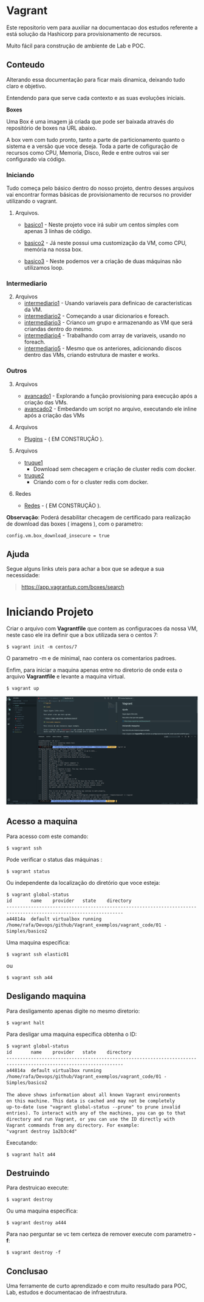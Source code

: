 # Vagrant

Este repositorio vem para auxiliar na documentacao dos estudos referente a está solução da Hashicorp para provisionamento de recursos.

Muito fácil para construção de ambiente de Lab e POC.

## Conteudo

Alterando essa documentação para ficar mais dinamica, deixando tudo claro e objetivo.

Entendendo para que serve cada contexto e as suas evoluções iniciais.

**Boxes**

Uma Box é uma imagem já criada que pode ser baixada através do repositório de boxes na URL abaixo.

A box vem com tudo pronto, tanto a parte de particionamento quanto o sistema e a versão que voce deseja. Toda a parte de cofiguração de recursos como CPU, Memoria, Disco, Rede e entre outros vai ser configurado via código.
### Iniciando


Tudo começa pelo básico dentro do nosso projeto, dentro desses arquivos vai encontrar formas básicas de provisionamento de recursos no provider utilizando o vagrant.

1. Arquivos.
    * [basico1](./vagrant_code/01-Basico/basico1/) - Neste projeto voce irá subir um centos simples com apenas 3 linhas de código.

    * [basico2](./vagrant_code/01-Basico/basico2/) - Já neste possui uma customização da VM, como CPU, memória na nossa box.
  
    * [basico3](./vagrant_code/01-Basico/basico3/) - Neste podemos ver a criação de duas máquinas não utilizamos loop.

### Intermediario

2. Arquivos
    * [intermediario1](./vagrant_code/02-Intermediario/inter1/) - Usando variaveis para definicao de caracteristicas da VM.
    * [intermediario2](./vagrant_code/02-Intermediario/inter2/) - Começando a usar dicionarios e foreach.
    * [intermediario3](./vagrant_code/02-Intermediario/inter3/) - Crianco um grupo e armazenando as VM que será criandas dentro do mesmo.
    * [intermediario4](./vagrant_code/02-Intermediario/inter4/) - Trabalhando com array de variaveis, usando no foreach.
    * [intermediario5](./vagrant_code/02-Intermediario/inter5/) - Mesmo que os anteriores, adicionando discos dentro das VMs, criando estrutura de master e works.

### Outros

3. Arquivos
    * [avancado1](./vagrant_code/03-Avancado/avanc1/) - Explorando a função provisioning para execução após a criação das VMs.
    * [avancado2](./vagrant_code/03-Avancado/avanc2/) - Embedando um script no arquivo, executando ele inline após a criação das VMs
    
4. Arquivos
    * [Plugins](./vagrant_code/97-plugins/plug1) - ( EM CONSTRUÇÃO ).

5. Arquivos
    * [truque1](./vagrant_code/98-truques/truque01/)
      * Download sem checagem e criação de cluster redis com docker.
    * [truque2](./vagrant_code/98-truques/truque02/)
      * Criando com o for o cluster redis com docker.

6. Redes
    * [Redes](./vagrant_code/99-provision/) - ( EM CONSTRUÇÃO ).


**Observação**: Poderá desabilitar checagem de certificado para realização de download das boxes ( imagens ), com o parametro:

```
config.vm.box_download_insecure = true
```


## Ajuda

Segue alguns links uteis para achar a box que se adeque a sua necessidade:

> https://app.vagrantup.com/boxes/search

# Iniciando Projeto

Criar o arquivo com **Vagrantfile** que contem as configuracoes da nossa VM, neste caso ele ira definir que a box utilizada sera o centos 7:

```
$ vagrant init -m centos/7
```

O parametro -m e de minimal, nao contera os comentarios padroes.


Enfim, para iniciar a maquina apenas entre no diretorio de onde esta o arquivo **Vagrantfile** e levante a maquina virtual.

```
$ vagrant up
```

![VSCODE](.images/img1.png)

## Acesso a maquina

Para acesso com este comando: 

```
$ vagrant ssh
```

Pode verificar o status das máquinas :

```
$ vagrant status
```

Ou independente da localização do diretório que voce esteja:

```
$ vagrant global-status
id       name    provider   state    directory                                                                   
-----------------------------------------------------------------------------------------------------------------
a44814a  default virtualbox running /home/rafa/Devops/github/Vagrant_exemplos/vagrant_code/01 - Simples/basico2 
```

Uma maquina especifica:

``` 
$ vagrant ssh elastic01
```

ou 

```
$ vagrant ssh a44
```

## Desligando maquina

Para desligamento apenas digite no mesmo diretorio:

```
$ vagrant halt
```

Para desligar uma maquina especifica obtenha o ID:

```
$ vagrant global-status
id       name    provider   state    directory                                                                   
-----------------------------------------------------------------------------------------------------------------
a44814a  default virtualbox running /home/rafa/Devops/github/Vagrant_exemplos/vagrant_code/01 - Simples/basico2 
 
The above shows information about all known Vagrant environments
on this machine. This data is cached and may not be completely
up-to-date (use "vagrant global-status --prune" to prune invalid
entries). To interact with any of the machines, you can go to that
directory and run Vagrant, or you can use the ID directly with
Vagrant commands from any directory. For example:
"vagrant destroy 1a2b3c4d"
```

Executando:

```
$ vagrant halt a44
```

## Destruindo

Para destruicao execute:

```
$ vagrant destroy 
```

Ou uma maquina especifica:

```
$ vagrant destroy a444
```

Para nao perguntar se vc tem certeza de remover execute com parametro **-f**:

```
$ vagrant destroy -f 
```

## Conclusao

Uma ferramente de curto aprendizado e com muito resultado para POC, Lab, estudos e documentacao de infraestrutura.
